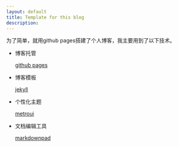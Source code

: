 ```yaml
---
layout: default
title: Template for this blog
description: 
---
```


为了简单，就用github pages搭建了个人博客，我主要用到了以下技术。

* 博客托管
	
	[github pages](https://pages.github.com/)

* 博客模板
	
	[jekyll](https://jekyllrb.com/)

* 个性化主题
	
	[metroui](https://metroui.org.ua/)

* 文档编辑工具
	
	[markdownpad](http://markdownpad.com/)
